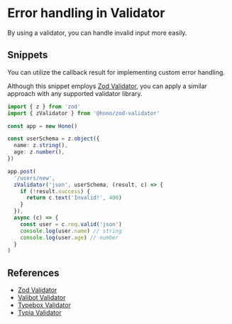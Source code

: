 # Error handling in Validator

By using a validator, you can handle invalid input more easily.

## Snippets

You can utilize the callback result for implementing custom error handling.

Although this snippet employs [Zod Validator](https://github.com/honojs/middleware/blob/main/packages/zod-validator), you can apply a similar approach with any supported validator library.

```ts
import { z } from 'zod'
import { zValidator } from '@hono/zod-validator'

const app = new Hono()

const userSchema = z.object({
  name: z.string(),
  age: z.number(),
})

app.post(
  '/users/new',
  zValidator('json', userSchema, (result, c) => {
    if (!result.success) {
      return c.text('Invalid!', 400)
    }
  }),
  async (c) => {
    const user = c.req.valid('json')
    console.log(user.name) // string
    console.log(user.age) // number
  }
)
```

## References

- [Zod Validator](https://github.com/honojs/middleware/blob/main/packages/zod-validator)
- [Valibot Validator](https://github.com/honojs/middleware/tree/main/packages/valibot-validator)
- [Typebox Validator](https://github.com/honojs/middleware/tree/main/packages/typebox-validator)
- [Typia Validator](https://github.com/honojs/middleware/tree/main/packages/typia-validator)
